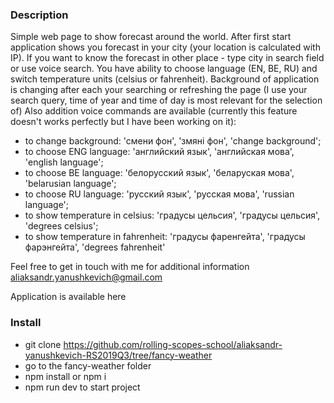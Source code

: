 ### Description
Simple web page to show forecast around the world. After first start application shows you forecast in your city (your location is calculated with IP). If you want to know the forecast in other place - type city in search field or use voice search. You have ability to choose language (EN, BE, RU) and switch temperature units (celsius or fahrenheit). Background of application is changing after each your searching or refreshing the page (I use your search query, time of year and time of day is most relevant for the selection of) Also addition voice commands are available (currently this feature doesn't works perfectly but I have been working on it):

- to change background: 'cмени фон', 'змяні фон', 'change background';
- to choose ENG language: 'английский язык', 'английская мова', 'english language';
- to choose BE language: 'белорусский язык', 'беларуская мова', 'belarusian language';
- to choose RU language: 'русский язык', 'русская мова', 'russian language';
- to show temperature in celsius: 'градусы цельсия', 'градусы цельсия', 'degrees celsius';
- to show temperature in fahrenheit: 'градусы фаренгейта', 'градусы фарэнгейта', 'degrees fahrenheit'

Feel free to get in touch with me for additional information aliaksandr.yanushkevich@gmail.com

Application is available here 


### Install
- git clone https://github.com/rolling-scopes-school/aliaksandr-yanushkevich-RS2019Q3/tree/fancy-weather
- go to the fancy-weather folder
- npm install or npm i
- npm run dev to start project